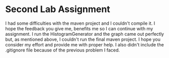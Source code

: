 <h1>Second Lab Assignment</h1>

I had some difficulties with the maven project and I couldn't compile it. I hope the feedback you give me, benefits me so I can continue with my assignment.
I run the HistogramGenerator and the graph came out perfectly but, as mentioned above, I couldn't run the final maven project. 
I hope you consider my effort and provide me with proper help. I also didn't include the .gitignore file because of the previous problem I faced.
 
